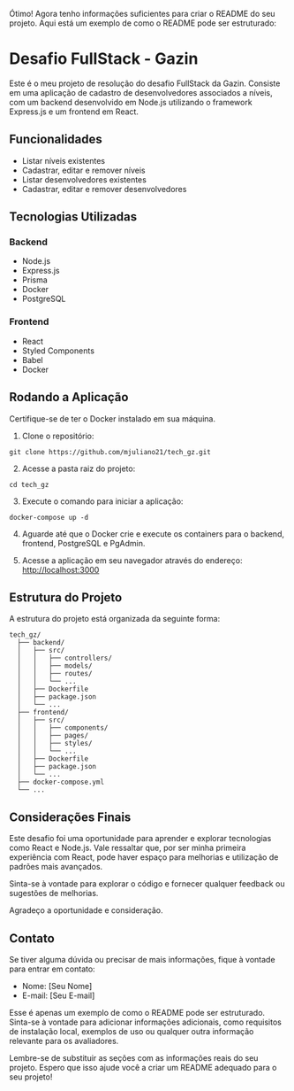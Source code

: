 Ótimo! Agora tenho informações suficientes para criar o README do seu projeto. Aqui está um exemplo de como o README pode ser estruturado:

# Desafio FullStack - Gazin<Tech>

Este é o meu projeto de resolução do desafio FullStack da Gazin<Tech>. Consiste em uma aplicação de cadastro de desenvolvedores associados a níveis, com um backend desenvolvido em Node.js utilizando o framework Express.js e um frontend em React.

## Funcionalidades

- Listar níveis existentes
- Cadastrar, editar e remover níveis
- Listar desenvolvedores existentes
- Cadastrar, editar e remover desenvolvedores

## Tecnologias Utilizadas

### Backend

- Node.js
- Express.js
- Prisma
- Docker
- PostgreSQL

### Frontend

- React
- Styled Components
- Babel
- Docker

## Rodando a Aplicação

Certifique-se de ter o Docker instalado em sua máquina.

1. Clone o repositório:

```
git clone https://github.com/mjuliano21/tech_gz.git
```

2. Acesse a pasta raiz do projeto:

```
cd tech_gz
```

3. Execute o comando para iniciar a aplicação:

```
docker-compose up -d
```

4. Aguarde até que o Docker crie e execute os containers para o backend, frontend, PostgreSQL e PgAdmin.

5. Acesse a aplicação em seu navegador através do endereço: [http://localhost:3000](http://localhost:3000)

## Estrutura do Projeto

A estrutura do projeto está organizada da seguinte forma:

```
tech_gz/
  ├── backend/
  │   ├── src/
  │   │   ├── controllers/
  │   │   ├── models/
  │   │   ├── routes/
  │   │   └── ...
  │   ├── Dockerfile
  │   ├── package.json
  │   └── ...
  ├── frontend/
  │   ├── src/
  │   │   ├── components/
  │   │   ├── pages/
  │   │   ├── styles/
  │   │   └── ...
  │   ├── Dockerfile
  │   ├── package.json
  │   └── ...
  ├── docker-compose.yml
  └── ...
```

## Considerações Finais

Este desafio foi uma oportunidade para aprender e explorar tecnologias como React e Node.js. Vale ressaltar que, por ser minha primeira experiência com React, pode haver espaço para melhorias e utilização de padrões mais avançados.

Sinta-se à vontade para explorar o código e fornecer qualquer feedback ou sugestões de melhorias.

Agradeço a oportunidade e consideração.

## Contato

Se tiver alguma dúvida ou precisar de mais informações, fique à vontade para entrar em contato:

- Nome: [Seu Nome]
- E-mail: [Seu E-mail]

Esse é apenas um exemplo de como o README pode ser estruturado. Sinta-se à vontade para adicionar informações adicionais, como requisitos de instalação local, exemplos de uso ou qualquer outra informação relevante para os avaliadores.

Lembre-se de substituir as seções com as informações reais do seu projeto. Espero que isso ajude você a criar um README adequado para o seu projeto!
